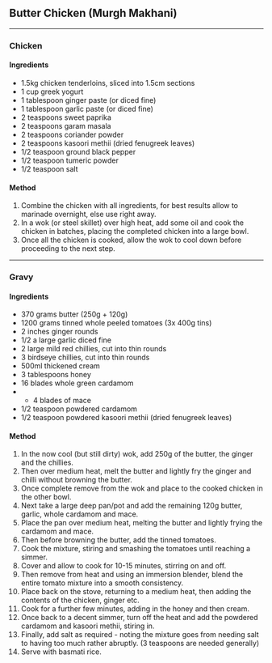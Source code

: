 ## Butter Chicken (Murgh Makhani)


---

### Chicken

#### Ingredients

* 1.5kg chicken tenderloins, sliced into 1.5cm sections
* 1 cup greek yogurt
* 1 tablespoon ginger paste (or diced fine)
* 1 tablespoon garlic paste (or diced fine)
* 2 teaspoons sweet paprika
* 2 teaspoons garam masala
* 2 teaspoons coriander powder
* 2 teaspoons kasoori methii (dried fenugreek leaves)
* 1/2 teaspoon ground black pepper
* 1/2 teaspoon tumeric powder
* 1/2 teaspoon salt

#### Method

1. Combine the chicken with all ingredients, for best results allow to marinade overnight, else use right away.
1. In a wok (or steel skillet) over high heat, add some oil and cook the chicken in batches, placing the completed chicken into a large bowl.
1. Once all the chicken is cooked, allow the wok to cool down before proceeding to the next step.


---

### Gravy

#### Ingredients

* 370 grams butter (250g + 120g)
* 1200 grams tinned whole peeled tomatoes (3x 400g tins)
* 2 inches ginger rounds
* 1/2 a large garlic diced fine
* 2 large mild red chillies, cut into thin rounds
* 3 birdseye chillies, cut into thin rounds
* 500ml thickened cream
* 3 tablespoons honey
* 16 blades whole green cardamom
* * 4 blades of mace
* 1/2 teaspoon powdered cardamom
* 1/2 teaspoon powdered kasoori methii (dried fenugreek leaves)

#### Method

1. In the now cool (but still dirty) wok, add 250g of the butter, the ginger and the chillies.
1. Then over medium heat, melt the butter and lightly fry the ginger and chilli without browning the butter.
1. Once complete remove from the wok and place to the cooked chicken in the other bowl.
1. Next take a large deep pan/pot and add the remaining 120g butter, garlic, whole cardamom and mace.
1. Place the pan over medium heat, melting the butter and lightly frying the cardamom and mace.
1. Then before browning the butter, add the tinned tomatoes.
1. Cook the mixture, stiring and smashing the tomatoes until reaching a simmer.
1. Cover and allow to cook for 10-15 minutes, stirring on and off.
1. Then remove from heat and using an immersion blender, blend the entire tomato mixture into a smooth consistency.
1. Place back on the stove, returning to a medium heat, then adding the contents of the chicken, ginger etc.
1. Cook for a further few minutes, adding in the honey and then cream.
1. Once back to a decent simmer, turn off the heat and add the powdered cardamom and kasoori methii, stiring in.
1. Finally, add salt as required - noting the mixture goes from needing salt to having too much rather abruptly. (3 teaspoons are needed generally)
1. Serve with basmati rice.
